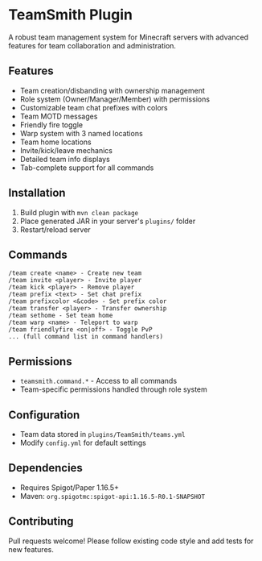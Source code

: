 # TeamSmith Plugin

A robust team management system for Minecraft servers with advanced features for team collaboration and administration.

## Features
- Team creation/disbanding with ownership management
- Role system (Owner/Manager/Member) with permissions
- Customizable team chat prefixes with colors
- Team MOTD messages
- Friendly fire toggle
- Warp system with 3 named locations
- Team home locations
- Invite/kick/leave mechanics
- Detailed team info displays
- Tab-complete support for all commands

## Installation
1. Build plugin with `mvn clean package`
2. Place generated JAR in your server's `plugins/` folder
3. Restart/reload server

## Commands
```
/team create <name> - Create new team
/team invite <player> - Invite player
/team kick <player> - Remove player
/team prefix <text> - Set chat prefix
/team prefixcolor <&code> - Set prefix color
/team transfer <player> - Transfer ownership
/team sethome - Set team home
/team warp <name> - Teleport to warp
/team friendlyfire <on|off> - Toggle PvP
... (full command list in command handlers)
```

## Permissions
- `teamsmith.command.*` - Access to all commands
- Team-specific permissions handled through role system

## Configuration
- Team data stored in `plugins/TeamSmith/teams.yml`
- Modify `config.yml` for default settings

## Dependencies
- Requires Spigot/Paper 1.16.5+
- Maven: `org.spigotmc:spigot-api:1.16.5-R0.1-SNAPSHOT`

## Contributing
Pull requests welcome! Please follow existing code style and add tests for new features.